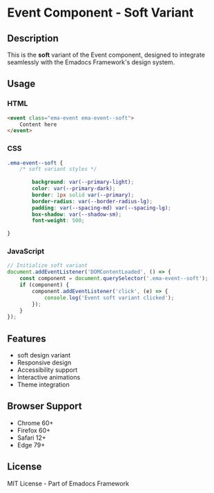 # Event Component - Soft Variant

## Description
This is the **soft** variant of the Event component, designed to integrate seamlessly with the Emadocs Framework's design system.

## Usage

### HTML
```html
<event class="ema-event ema-event--soft">
    Content here
</event>
```

### CSS
```css
.ema-event--soft {
    /* soft variant styles */
    
        background: var(--primary-light);
        color: var(--primary-dark);
        border: 1px solid var(--primary);
        border-radius: var(--border-radius-lg);
        padding: var(--spacing-md) var(--spacing-lg);
        box-shadow: var(--shadow-sm);
        font-weight: 500;
    
}
```

### JavaScript
```javascript
// Initialize soft variant
document.addEventListener('DOMContentLoaded', () => {
    const component = document.querySelector('.ema-event--soft');
    if (component) {
        component.addEventListener('click', (e) => {
            console.log('Event soft variant clicked');
        });
    }
});
```

## Features
- soft design variant
- Responsive design
- Accessibility support
- Interactive animations
- Theme integration

## Browser Support
- Chrome 60+
- Firefox 60+
- Safari 12+
- Edge 79+

## License
MIT License - Part of Emadocs Framework

